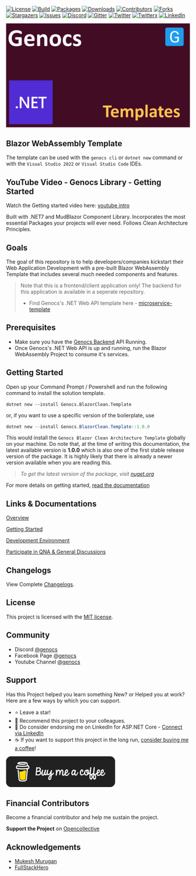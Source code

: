 <!-- PROJECT SHIELDS -->
[![License][license-shield]][license-url]
[![Build][build-shield]][build-url]
[![Packages][package-shield]][package-url]
[![Downloads][downloads-shield]][downloads-url]
[![Contributors][contributors-shield]][contributors-url]
[![Forks][forks-shield]][forks-url]
[![Stargazers][stars-shield]][stars-url]
[![Issues][issues-shield]][issues-url]
[![Discord][discord-shield]][discord-url]
[![Gitter][gitter-shield]][gitter-url]
[![Twitter][twitter-shield]][twitter-url]
[![Twitterx][twitterx-shield]][twitterx-url]
[![LinkedIn][linkedin-shield]][linkedin-url]

[license-shield]: https://img.shields.io/github/license/Genocs/blazor-clean-template?color=2da44e&style=flat-square
[license-url]: https://github.com/Genocs/blazor-clean-template/blob/main/LICENSE
[build-shield]: https://img.shields.io/badge/nuget-v.1.0.0-blue
[build-url]: https://github.com/Genocs/blazor-clean-template/actions/workflows/build_and_test.yml
[package-shield]: https://img.shields.io/badge/nuget-v.1.0.0-blue?&label=latests&logo=nuget
[package-url]: https://github.com/Genocs/blazor-clean-template/actions/workflows/build_and_test.yml
[downloads-shield]: https://img.shields.io/nuget/dt/Genocs.CLI.svg
[downloads-url]: https://www.nuget.org/packages/Genocs.CLI
[contributors-shield]: https://img.shields.io/github/contributors/Genocs/blazor-clean-template.svg?style=flat-square
[contributors-url]: https://github.com/Genocs/blazor-clean-template/graphs/contributors
[forks-shield]: https://img.shields.io/github/forks/Genocs/blazor-clean-template?style=flat-square
[forks-url]: https://github.com/Genocs/blazor-clean-template/network/members
[stars-shield]: https://img.shields.io/github/stars/Genocs/blazor-clean-template.svg?style=flat-square
[stars-url]: https://img.shields.io/github/stars/Genocs/blazor-clean-template?style=flat-square
[issues-shield]: https://img.shields.io/github/issues/Genocs/blazor-clean-template?style=flat-square
[issues-url]: https://github.com/Genocs/blazor-clean-template/issues
[discord-shield]: https://img.shields.io/discord/1106846706512953385?color=%237289da&label=Discord&logo=discord&logoColor=%237289da&style=flat-square
[discord-url]: https://discord.com/invite/fWwArnkV
[gitter-shield]: https://img.shields.io/badge/chat-on%20gitter-blue.svg
[gitter-url]: https://gitter.im/genocs/
[twitter-shield]: https://img.shields.io/twitter/follow/genocs?color=1DA1F2&label=Twitter&logo=Twitter&style=flat-square
[twitter-url]: https://twitter.com/genocs
[linkedin-shield]: https://img.shields.io/badge/-LinkedIn-black.svg?style=flat-square&logo=linkedin&colorB=555
[linkedin-url]: https://www.linkedin.com/in/giovanni-emanuele-nocco-b31a5169/
[twitterx-shield]: https://img.shields.io/twitter/url/https/twitter.com/genocs.svg?style=social
[twitterx-url]: https://twitter.com/genocs


![.NET template banner](https://raw.githubusercontent.com/Genocs/blazor-wasm-template/main/assets/genocs-library-logo.png ".NET template banner")

## Blazor WebAssembly Template

The template can be used with the `genocs cli` or `dotnet new` command or with the `Visual Studio 2022` or `Visual Studio Code` IDEs.

## YouTube Video - Genocs Library - Getting Started

Watch the Getting started video here: [youtube intro](https://www.youtube.com/watch?v=TgxDvU---Ak)

Built with .NET7 and MudBlazor Component Library. Incorporates the most essential Packages your projects will ever need. Follows Clean Architecture Principles.

## Goals

The goal of this repository is to help developers/companies kickstart their Web Application Development with a pre-built Blazor WebAssembly Template that includes several much needed components and features.

> Note that this is a frontend/client application only! The backend for this application is available in a seperate repository. 
> - Find Genocs's .NET Web API template here - [microservice-template](https://github.com/Genocs/microservice-template)

## Prerequisites

- Make sure you have the [Genocs Backend](https://github.com/Genocs/microservice-template) API Running.
- Once Genocs's .NET Web API is up and running, run the Blazor WebAssembly Project to consume it's services.

## Getting Started

Open up your Command Prompt / Powershell and run the following command to install the solution template.

``` PS
dotnet new --install Genocs.BlazorClean.Template
```

or, if you want to use a specific version of the boilerplate, use

```powershell
dotnet new --install Genocs.BlazorClean.Template::1.0.0
```

This would install the `Genocs Blazor Clean Architecture Template` globally on your machine. Do note that, at the time of writing this documentation, the latest available version is **1.0.0** which is also one of the first stable release version of the package. It is highly likely that there is already a newer version available when you are reading this.

> *To get the latest version of the package, visit [nuget.org](https://www.nuget.org/packages/Genocs.BlazorClean.Template/)*
>



For more details on getting started, [read the documentation](https://genocs-blog.netlify.app/blazor-template/general/overview/)


## Links & Documentations

[Overview](https://https://genocs-blog.netlify.app/dotnet-templates/general/overview/)

[Getting Started](https://https://genocs-blog.netlify.app/dotnet-templates/general/getting-started/)

[Development Environment](https://https://genocs-blog.netlify.app/dotnet-templates/general/development-environment/)

[Participate in QNA & General Discussions](https://github.com/Genocs/blazor-wasm-template/discussions)

## Changelogs

View Complete [Changelogs](https://github.com/Genocs/blazor-wasm-template/blob/main/CHANGELOG.md).

## License

This project is licensed with the [MIT license](LICENSE).


## Community

- Discord [@genocs](https://discord.com/invite/fWwArnkV)
- Facebook Page [@genocs](https://facebook.com/Genocs)
- Youtube Channel [@genocs](https://youtube.com/c/genocs)

## Support

Has this Project helped you learn something New? or Helped you at work?
Here are a few ways by which you can support.

- ⭐ Leave a star!
- 🥇 Recommend this project to your colleagues.
- 🦸 Do consider endorsing me on LinkedIn for ASP.NET Core - [Connect via LinkedIn](https://www.linkedin.com/in/giovanni-emanuele-nocco-b31a5169/)
- ☕ If you want to support this project in the long run, [consider buying me a coffee](https://www.buymeacoffee.com/genocs)!


[![buy-me-a-coffee](https://raw.githubusercontent.com/Genocs/blazor-wasm-template/main/assets/buy-me-a-coffee.png "buy me a coffee")](https://www.buymeacoffee.com/genocs)

## Financial Contributors

Become a financial contributor and help me sustain the project.

**Support the Project** on [Opencollective](https://opencollective.com/genocs)

## Acknowledgements

- [Mukesh Murugan](https://github.com/iammukeshm)
- [FullStackHero](https://fullstackhero.net)
